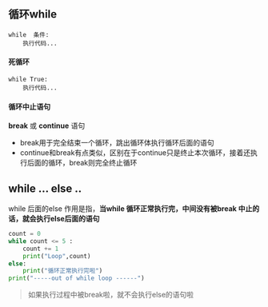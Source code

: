 ## 循环while

```
while  条件:
    执行代码...
```



#### 死循环

```
while True:
	执行代码...
```



#### 循环中止语句

**break** 或 **continue** 语句

- break用于完全结束一个循环，跳出循环体执行循环后面的语句
- continue和break有点类似，区别在于continue只是终止本次循环，接着还执行后面的循环，break则完全终止循环



## while … else ..

while 后面的else 作用是指，**当while 循环正常执行完，中间没有被break 中止的话，就会执行else后面的语句**

```python
count = 0
while count <= 5 :
    count += 1
    print("Loop",count)
else:
    print("循环正常执行完啦")
print("-----out of while loop ------")
```

> 如果执行过程中被break啦，就不会执行else的语句啦